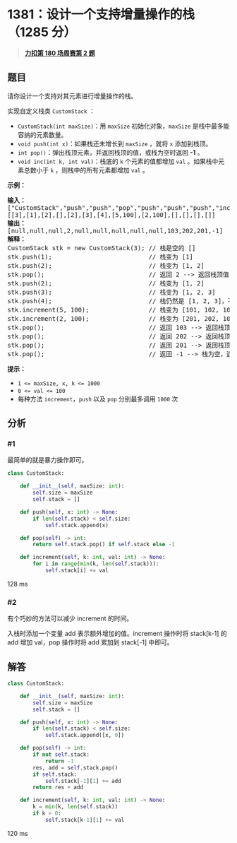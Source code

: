 # 1381：设计一个支持增量操作的栈（1285 分）


> <u>**[力扣第 180 场周赛第 2 题](https://leetcode.cn/problems/design-a-stack-with-increment-operation/)**</u>

## 题目

<p>请你设计一个支持对其元素进行增量操作的栈。</p>

<p>实现自定义栈类 <code>CustomStack</code> ：</p>

<ul>
<li><code>CustomStack(int maxSize)</code>：用 <code>maxSize</code> 初始化对象，<code>maxSize</code> 是栈中最多能容纳的元素数量。</li>
<li><code>void push(int x)</code>：如果栈还未增长到 <code>maxSize</code> ，就将 <code>x</code> 添加到栈顶。</li>
<li><code>int pop()</code>：弹出栈顶元素，并返回栈顶的值，或栈为空时返回 <strong>-1</strong> 。</li>
<li><code>void inc(int k, int val)</code>：栈底的 <code>k</code> 个元素的值都增加 <code>val</code> 。如果栈中元素总数小于 <code>k</code> ，则栈中的所有元素都增加 <code>val</code> 。</li>
</ul>



<p><strong>示例：</strong></p>

<pre>
<strong>输入：</strong>
["CustomStack","push","push","pop","push","push","push","increment","increment","pop","pop","pop","pop"]
[[3],[1],[2],[],[2],[3],[4],[5,100],[2,100],[],[],[],[]]
<strong>输出：</strong>
[null,null,null,2,null,null,null,null,null,103,202,201,-1]
<strong>解释：</strong>
CustomStack stk = new CustomStack(3); // 栈是空的 []
stk.push(1);                          // 栈变为 [1]
stk.push(2);                          // 栈变为 [1, 2]
stk.pop();                            // 返回 2 --&gt; 返回栈顶值 2，栈变为 [1]
stk.push(2);                          // 栈变为 [1, 2]
stk.push(3);                          // 栈变为 [1, 2, 3]
stk.push(4);                          // 栈仍然是 [1, 2, 3]，不能添加其他元素使栈大小变为 4
stk.increment(5, 100);                // 栈变为 [101, 102, 103]
stk.increment(2, 100);                // 栈变为 [201, 202, 103]
stk.pop();                            // 返回 103 --&gt; 返回栈顶值 103，栈变为 [201, 202]
stk.pop();                            // 返回 202 --&gt; 返回栈顶值 202，栈变为 [201]
stk.pop();                            // 返回 201 --&gt; 返回栈顶值 201，栈变为 []
stk.pop();                            // 返回 -1 --&gt; 栈为空，返回 -1
</pre>



<p><strong>提示：</strong></p>

<ul>
<li><code>1 &lt;= maxSize, x, k &lt;= 1000</code></li>
<li><code>0 &lt;= val &lt;= 100</code></li>
<li>每种方法 <code>increment</code>，<code>push</code> 以及 <code>pop</code> 分别最多调用 <code>1000</code> 次</li>
</ul>




## 分析

### #1

最简单的就是暴力操作即可。

```python
class CustomStack:

    def __init__(self, maxSize: int):
        self.size = maxSize
        self.stack = []

    def push(self, x: int) -> None:
        if len(self.stack) < self.size:
            self.stack.append(x)

    def pop(self) -> int:
        return self.stack.pop() if self.stack else -1

    def increment(self, k: int, val: int) -> None:
        for i in range(min(k, len(self.stack))):
            self.stack[i] += val
```

128 ms

### #2

有个巧妙的方法可以减少 increment 的时间。

入栈时添加一个变量 add 表示额外增加的值。increment 操作时将 stack[k-1] 的 add 增加 val，pop 操作时将 add 累加到 stack[-1] 中即可。


## 解答

```python
class CustomStack:

    def __init__(self, maxSize: int):
        self.size = maxSize
        self.stack = []

    def push(self, x: int) -> None:
        if len(self.stack) < self.size:
            self.stack.append([x, 0])

    def pop(self) -> int:
        if not self.stack:
            return -1
        res, add = self.stack.pop()
        if self.stack:
            self.stack[-1][1] += add
        return res + add

    def increment(self, k: int, val: int) -> None:
        k = min(k, len(self.stack))
        if k > 0:
            self.stack[k-1][1] += val
```

120 ms


